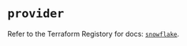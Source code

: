 # `provider`

Refer to the Terraform Registory for docs: [`snowflake`](https://registry.terraform.io/providers/snowflake-labs/snowflake/0.79.0/docs).
